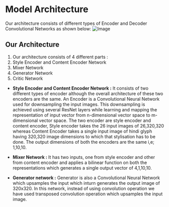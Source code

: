 Model Architecture
==================

Our architecture consists of different types of Encoder and Decoder Convolutional Networks as shown below:
![Image]("Images\arch.png")

Our Architecture
--------------------
1. Our architecture consists of 4 different parts :
2. Style Encoder and Content Encoder Network
3. Mixer Network
4. Generator Network
5. Critic Network

* **Style Encoder and Content Encoder Network :** It consists of two different types of encoder although the overall architecture of these two encoders are the same. An Encoder is a Convolutional Neural Network used for downsampling the input images. This downsampling is achieved using several ResNet layers while learning and mapping  the representation of input vector from n-dimensional vector space to m-dimensional vector space. The two encoder are style encoder and content encoder, Style encoder takes the 26 input images of 26,320,320 whereas Content Encoder takes a single input image of hindi glyph having 320,320 image dimensions to which that stylisation has to be done. The output dimensions of both the encoders are the same i,e; 1,10,10.

* **Mixer Network :** It has two inputs, one from style encoder and other from content encoder and applies a bilinear function on both the representations which generates a single output vector of 4,1,10,10.

* **Generator network :** Generator is also a Convolutional Neural Network which upsamples the input which inturn generates the output image of 320x320. In this network, instead of using convolution operation we have used transposed convolution operation which upsamples the input image.